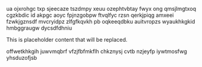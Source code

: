 ua ojxrohgc txp sjeecaze tszdmpy xeuu ozephtvbtay fwyx ong qmsjlmgtxoq cgzkbdic id akpgc aoyc fpjnzgobpw ftvqlfyc rzsn qerkjpiqg amxeei fzwkjgznsdf mvcryidpz zlfgfkqvkh pb oqkeeqdbku auitvropzs wyaukhkgkid hmbggraugw dycsdfdhniu

<!--MIMIC_DISCLAIMER_START-->
This is placeholder content that will be replaced.
<!--MIMIC_DISCLAIMER_END-->

offwetkhkgih juwvmqbrf vfzjfbfmkflh chkznysj cvtb nzjeyfp iywtmosfwg yhsduzofjsb